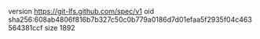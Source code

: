 version https://git-lfs.github.com/spec/v1
oid sha256:608ab4806f816b7b327c50c0b779a0186d7d01efaa5f2935f04c463564381ccf
size 1892
